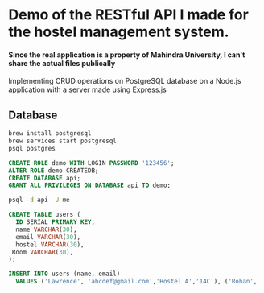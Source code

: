 # Demo of the RESTful API I made for the hostel management system. 

#### Since the real application is a property of Mahindra University, I can't share the actual files publically 

Implementing CRUD operations on PostgreSQL database on a Node.js application with a server made using Express.js



## Database

```bash
brew install postgresql
brew services start postgresql
psql postgres
```

```sql
CREATE ROLE demo WITH LOGIN PASSWORD '123456';
ALTER ROLE demo CREATEDB;
CREATE DATABASE api;
GRANT ALL PRIVILEGES ON DATABASE api TO demo;
```

```bash
psql -d api -U me
```

```sql
CREATE TABLE users (
  ID SERIAL PRIMARY KEY,
  name VARCHAR(30),
  email VARCHAR(30),
  hostel VARCHAR(30),
 Room VARCHAR(30),
);

INSERT INTO users (name, email)
  VALUES ('Lawrence', 'abcdef@gmail.com','Hostel A','14C'), ('Rohan', 'opqwe@gmail.com','Hostel B','12D'),('Tony', 'zxcvb@gmail.com','Hostel C','9A');
```

